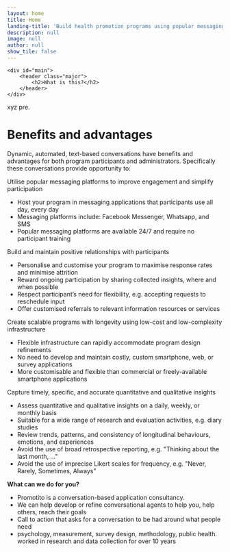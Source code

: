 ```yaml
---
layout: home
title: Home
landing-title: 'Build health promotion programs using popular messaging platforms'
description: null
image: null
author: null
show_tile: false
---
```



	<div id="main">
		<header class="major">
			<h2>What is this?</h2>
		</header>
	</div>

xyz pre.

<h1>Benefits and advantages</h1>

Dynamic, automated, text-based conversations have benefits and advantages for both program participants and administrators. Specifically these conversations provide opportunity to:

Utilise popular messaging platforms to improve engagement and simplify participation
- Host your program in messaging applications that participants use all day, every day
- Messaging platforms include: Facebook Messenger, Whatsapp, and SMS
- Popular messaging platforms are available 24/7 and require no participant training

Build and maintain positive relationships with participants
- Personalise and customise your program to maximise response rates and minimise attrition
- Reward ongoing participation by sharing collected insights, where and when possible
- Respect participant’s need for flexibility, e.g. accepting requests to reschedule input
- Offer customised referrals to relevant information resources or services

Create scalable programs with longevity using low-cost and low-complexity infrastructure
- Flexible infrastructure can rapidly accommodate program design refinements
- No need to develop and maintain costly, custom smartphone, web, or survey applications
- More customisable and flexible than commercial or freely-available smartphone applications

Capture timely, specific, and accurate quantitative and qualitative insights
- Assess quantitative and qualitative insights on a daily, weekly, or monthly basis
- Suitable for a wide range of research and evaluation activities, e.g. diary studies
- Review trends, patterns, and consistency of longitudinal behaviours, emotions, and experiences
- Avoid the use of broad retrospective reporting, e.g. "Thinking about the last month, ..."
- Avoid the use of imprecise Likert scales for frequency, e.g. "Never, Rarely, Sometimes, Always"

__What can we do for you?__

- Promotito is a conversation-based application consultancy.
- We can help develop or refine conversational agents to help you, help others, reach their goals
- Call to action that asks for a conversation to be had around what people need
- psychology, measurement, survey design, methodology, public health. worked in research and data collection for over 10 years
 